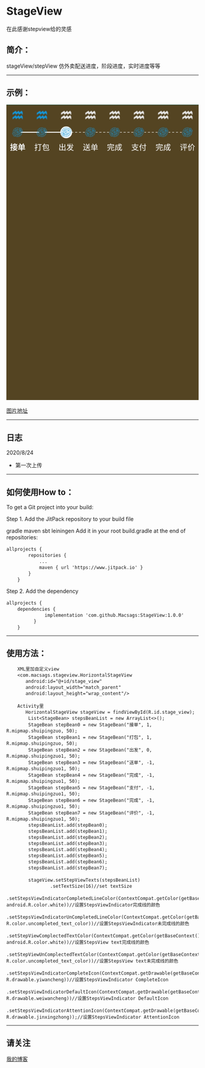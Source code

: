# StageView
在此感谢stepview给的灵感

简介：
-------
stageView/stepView 仿外卖配送进度，阶段进度，实时进度等等</br>
****
示例：
-------
![](https://github.com/Macsags/StageView/blob/master/stageview.png)

[图片地址](https://github.com/Macsags/StageView/blob/master/stageview.png)
</br>
****
日志
-------
2020/8/24
* 第一次上传
****
如何使用How to：
-------
To get a Git project into your build:

Step 1. Add the JitPack repository to your build file

gradle
maven
sbt
leiningen
Add it in your root build.gradle at the end of repositories:

```
allprojects { 
		repositories { 
			... 
			maven { url 'https://www.jitpack.io' } 
		} 
	}  		
```

Step 2. Add the dependency<br> 

```
allprojects { 
	dependencies {
	          implementation 'com.github.Macsags:StageView:1.0.0'
	      } 
	} 
```	
****
使用方法：
-------
```
    XML里加自定义view
    <com.macsags.stageview.HorizontalStageView
       android:id="@+id/stage_view"
       android:layout_width="match_parent"
       android:layout_height="wrap_content"/>

    Activity里
       HorizontalStageView stageView = findViewById(R.id.stage_view);
        List<StageBean> stepsBeanList = new ArrayList<>();
        StageBean stepBean0 = new StageBean("接单", 1, R.mipmap.shuipingzuo, 50);
        StageBean stepBean1 = new StageBean("打包", 1, R.mipmap.shuipingzuo, 50);
        StageBean stepBean2 = new StageBean("出发", 0, R.mipmap.shuipingzuo1, 50);
        StageBean stepBean3 = new StageBean("送单", -1, R.mipmap.shuipingzuo1, 50);
        StageBean stepBean4 = new StageBean("完成", -1, R.mipmap.shuipingzuo1, 50);
        StageBean stepBean5 = new StageBean("支付", -1, R.mipmap.shuipingzuo1, 50);
        StageBean stepBean6 = new StageBean("完成", -1, R.mipmap.shuipingzuo1, 50);
        StageBean stepBean7 = new StageBean("评价", -1, R.mipmap.shuipingzuo1, 50);
        stepsBeanList.add(stepBean0);
        stepsBeanList.add(stepBean1);
        stepsBeanList.add(stepBean2);
        stepsBeanList.add(stepBean3);
        stepsBeanList.add(stepBean4);
        stepsBeanList.add(stepBean5);
        stepsBeanList.add(stepBean6);
        stepsBeanList.add(stepBean7);

        stageView.setStepViewTexts(stepsBeanList)
                .setTextSize(16)//set textSize
                .setStepsViewIndicatorCompletedLineColor(ContextCompat.getColor(getBaseContext(), android.R.color.white))//设置StepsViewIndicator完成线的颜色
                .setStepsViewIndicatorUnCompletedLineColor(ContextCompat.getColor(getBaseContext(), R.color.uncompleted_text_color))//设置StepsViewIndicator未完成线的颜色
                .setStepViewComplectedTextColor(ContextCompat.getColor(getBaseContext(), android.R.color.white))//设置StepsView text完成线的颜色
                .setStepViewUnComplectedTextColor(ContextCompat.getColor(getBaseContext(), R.color.uncompleted_text_color))//设置StepsView text未完成线的颜色
                .setStepsViewIndicatorCompleteIcon(ContextCompat.getDrawable(getBaseContext(), R.drawable.yiwancheng))//设置StepsViewIndicator CompleteIcon
                .setStepsViewIndicatorDefaultIcon(ContextCompat.getDrawable(getBaseContext(), R.drawable.weiwancheng))//设置StepsViewIndicator DefaultIcon
                .setStepsViewIndicatorAttentionIcon(ContextCompat.getDrawable(getBaseContext(), R.drawable.jinxingzhong));//设置StepsViewIndicator AttentionIcon

```
****
请关注
-------
  [我的博客](https://blog.csdn.net/qq_32368129)
  

